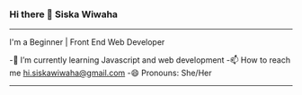 ### Hi there 👋 Siska Wiwaha
<hr>

I'm a Beginner | Front End Web Developer <br>


-🌱 I’m currently learning Javascript and web development
-📫 How to reach me hi.siskawiwaha@gmail.com
-😄 Pronouns: She/Her
<hr>
